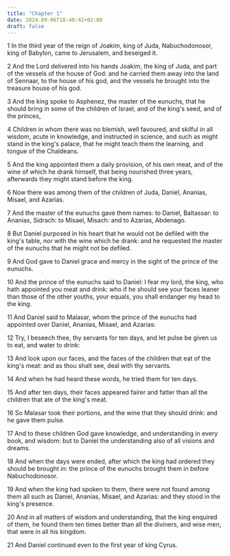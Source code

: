 ```yaml
---
title: "Chapter 1"
date: 2024-09-06T18:40:42+02:00
draft: false
---
```




1 In the third year of the reign of Joakim, king of Juda, Nabuchodonosor, king of Babylon, came to Jerusalem, and beseiged it.

2 And the Lord delivered into his hands Joakim, the king of Juda, and part of the vessels of the house of God: and he carried them away into the land of Sennaar, to the house of his god, and the vessels he brought into the treasure house of his god.

3 And the king spoke to Asphenez, the master of the eunuchs, that he should bring in some of the children of Israel, and of the king's seed, and of the princes,

4 Children in whom there was no blemish, well favoured, and skilful in all wisdom, acute in knowledge, and instructed in science, and such as might stand in the king's palace, that he might teach them the learning, and tongue of the Chaldeans.

5 And the king appointed them a daily provision, of his own meat, and of the wine of which he drank himself, that being nourished three years, afterwards they might stand before the king.

6 Now there was among them of the children of Juda, Daniel, Ananias, Misael, and Azarias.

7 And the master of the eunuchs gave them names: to Daniel, Baltassar: to Ananias, Sidrach: to Misael, Misach: and to Azarias, Abdenago.

8 But Daniel purposed in his heart that he would not be defiled with the king's table, nor with the wine which he drank: and he requested the master of the eunuchs that he might not be defiled.

9 And God gave to Daniel grace and mercy in the sight of the prince of the eunuchs.

10 And the prince of the eunuchs said to Daniel: I fear my lord, the king, who hath appointed you meat and drink: who if he should see your faces leaner than those of the other youths, your equals, you shall endanger my head to the king.

11 And Daniel said to Malasar, whom the prince of the eunuchs had appointed over Daniel, Ananias, Misael, and Azarias:

12 Try, I beseech thee, thy servants for ten days, and let pulse be given us to eat, and water to drink:

13 And look upon our faces, and the faces of the children that eat of the king's meat: and as thou shalt see, deal with thy servants.

14 And when he had heard these words, he tried them for ten days.

15 And after ten days, their faces appeared fairer and fatter than all the children that ate of the king's meat.

16 So Malasar took their portions, and the wine that they should drink: and he gave them pulse.

17 And to these children God gave knowledge, and understanding in every book, and wisdom: but to Daniel the understanding also of all visions and dreams.

18 And when the days were ended, after which the king had ordered they should be brought in: the prince of the eunuchs brought them in before Nabuchodonosor.

19 And when the king had spoken to them, there were not found among them all such as Daniel, Ananias, Misael, and Azarias: and they stood in the king's presence.

20 And in all matters of wisdom and understanding, that the king enquired of them, he found them ten times better than all the diviners, and wise men, that were in all his kingdom.

21 And Daniel continued even to the first year of king Cyrus.

